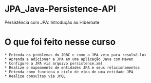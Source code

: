 # JPA_Java-Persistence-API
Persistência com JPA: Introdução ao Hibernate

# O que foi feito nesse curso

    * Entenda os problemas do JDBC e como a JPA veio para resolvê-los
    * Aprenda a adicionar a JPA em uma aplicação Java com Maven
    * Configure a JPA via arquivo persistence.xml
    * Realize o mapeamento de entidades JPA e seus relacionamentos
    * Entenda como funciona o ciclo de vida de uma entidade JPA
    * Realize consultas via JPQL


